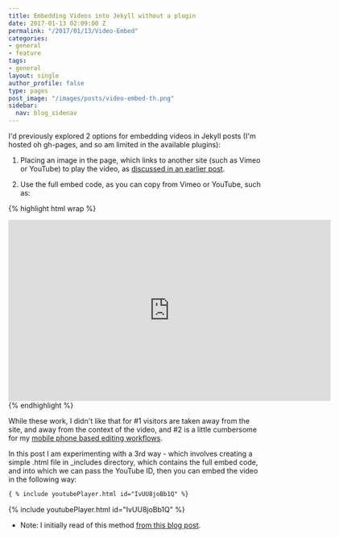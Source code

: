 ```yaml
---
title: Embedding Videos into Jekyll without a plugin
date: 2017-01-13 02:09:00 Z
permalink: "/2017/01/13/Video-Embed"
categories:
- general
- feature
tags:
- general
layout: single
author_profile: false
type: pages
post_image: "/images/posts/video-embed-th.png"
sidebar:
  nav: blog_sidenav
---
```


I'd previously explored 2 options for embedding videos in Jekyll posts (I'm hosted oh gh-pages, and so am limited in the available plugins):

1) Placing an image in the page, which links to another site (such as Vimeo or YouTube) to play the video, as [discussed in an earlier post](https://benseymour.com/2016/11/13/Jekyll-Embedded-Video---timelapses).

2) Use the full embed code, as you can copy from Vimeo or YouTube, such as:

{% highlight html wrap %}
<iframe src="https://player.vimeo.com/video/193567768?title=0&byline=0&portrait=0"   
width="640" height="360" frameborder="0" ></iframe>
{% endhighlight %}


While these work, I didn't like that for #1 visitors are taken away from the site, and away from the context of the video, and #2 is a little cumbersome for my [mobile phone based editing workflows](https://benseymour.com/2016/11/07/Mobile-Git-with-Git2Go---Jekyll-workflow).

In this post I am experimenting with a 3rd way - which involves creating a simple .html file in \_includes directory, which contains the full embed code, and into which we can pass the YouTube ID, then you can embed the video in the following way:

``` md
{ % include youtubePlayer.html id="IvUU8joBb1Q" %}
```


{% include youtubePlayer.html id="IvUU8joBb1Q" %}


* Note: I initially read of this method [from this blog post](https://adam.garrett-harris.com/how-to-easily-embed-youtube-videos-in-jekyll-sites-without-a-plugin).
